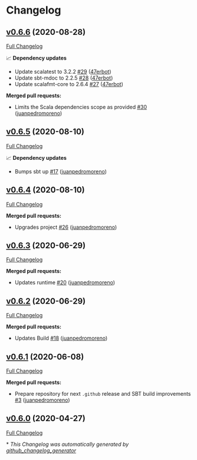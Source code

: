 # Changelog

## [v0.6.6](https://github.com/scala-exercises/sbt-exercise/tree/v0.6.6) (2020-08-28)

[Full Changelog](https://github.com/scala-exercises/sbt-exercise/compare/v0.6.5...v0.6.6)

📈 **Dependency updates**

- Update scalatest to 3.2.2 [\#29](https://github.com/scala-exercises/sbt-exercise/pull/29) ([47erbot](https://github.com/47erbot))
- Update sbt-mdoc to 2.2.5 [\#28](https://github.com/scala-exercises/sbt-exercise/pull/28) ([47erbot](https://github.com/47erbot))
- Update scalafmt-core to 2.6.4 [\#27](https://github.com/scala-exercises/sbt-exercise/pull/27) ([47erbot](https://github.com/47erbot))

**Merged pull requests:**

- Limits the Scala dependencies scope as provided [\#30](https://github.com/scala-exercises/sbt-exercise/pull/30) ([juanpedromoreno](https://github.com/juanpedromoreno))

## [v0.6.5](https://github.com/scala-exercises/sbt-exercise/tree/v0.6.5) (2020-08-10)

[Full Changelog](https://github.com/scala-exercises/sbt-exercise/compare/v0.6.4...v0.6.5)

📈 **Dependency updates**

- Bumps sbt up [\#17](https://github.com/scala-exercises/sbt-exercise/pull/17) ([juanpedromoreno](https://github.com/juanpedromoreno))

## [v0.6.4](https://github.com/scala-exercises/sbt-exercise/tree/v0.6.4) (2020-08-10)

[Full Changelog](https://github.com/scala-exercises/sbt-exercise/compare/v0.6.3...v0.6.4)

**Merged pull requests:**

- Upgrades project [\#26](https://github.com/scala-exercises/sbt-exercise/pull/26) ([juanpedromoreno](https://github.com/juanpedromoreno))

## [v0.6.3](https://github.com/scala-exercises/sbt-exercise/tree/v0.6.3) (2020-06-29)

[Full Changelog](https://github.com/scala-exercises/sbt-exercise/compare/v0.6.2...v0.6.3)

**Merged pull requests:**

- Updates runtime [\#20](https://github.com/scala-exercises/sbt-exercise/pull/20) ([juanpedromoreno](https://github.com/juanpedromoreno))

## [v0.6.2](https://github.com/scala-exercises/sbt-exercise/tree/v0.6.2) (2020-06-29)

[Full Changelog](https://github.com/scala-exercises/sbt-exercise/compare/v0.6.1...v0.6.2)

**Merged pull requests:**

- Updates Build [\#18](https://github.com/scala-exercises/sbt-exercise/pull/18) ([juanpedromoreno](https://github.com/juanpedromoreno))

## [v0.6.1](https://github.com/scala-exercises/sbt-exercise/tree/v0.6.1) (2020-06-08)

[Full Changelog](https://github.com/scala-exercises/sbt-exercise/compare/v0.6.0...v0.6.1)

**Merged pull requests:**

- Prepare repository for next `.github` release and SBT build improvements [\#3](https://github.com/scala-exercises/sbt-exercise/pull/3) ([juanpedromoreno](https://github.com/juanpedromoreno))

## [v0.6.0](https://github.com/scala-exercises/sbt-exercise/tree/v0.6.0) (2020-04-27)

[Full Changelog](https://github.com/scala-exercises/sbt-exercise/compare/9f7daa2dad25250cd1ef0636fce8418b97f0b3e9...v0.6.0)



\* *This Changelog was automatically generated by [github_changelog_generator](https://github.com/github-changelog-generator/github-changelog-generator)*
